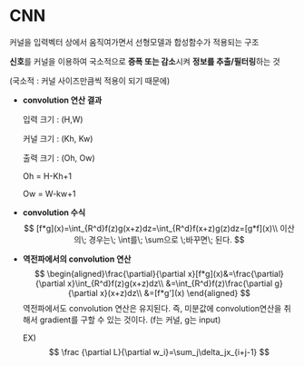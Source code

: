 # CNN

커널을 입력벡터 상에서 움직여가면서 선형모델과 합성함수가 적용되는 구조

**신호**를 커널을 이용하여 국소적으로 **증폭 또는 감소**시켜 **정보를 추출/필터링**하는 것

(국소적 : 커널 사이즈만큼씩 적용이 되기 때문에)

- **convolution 연산 결과**

  입력 크기 : (H,W)

  커널 크기 : (Kh, Kw)

  출력 크기 : (Oh, Ow)

  Oh = H-Kh+1

  Ow = W-kw+1

- **convolution 수식**
  $$
  [f*g](x)=\int_{R^d}f(z)g(x+z)dz=\int_{R^d}f(x+z)g(z)dz=[g*f](x)\\
  이산의\; 경우는\; \int를\; \sum으로 \;바꾸면\; 된다.
  $$

- **역전파에서의 convolution 연산**
  $$
  \begin{aligned}\frac{\partial}{\partial x}[f*g](x)&=\frac{\partial}{\partial x}\int_{R^d}f(z)g(x+z)dz\\
  &=\int_{R^d}f(z)\frac{\partial g}{\partial x}(x+z)dz\\
  &=[f*g'](x)
  \end{aligned}
  $$
  역전파에서도 convolution 연산은 유지된다. 즉, 미분값에 convolution연산을 취해서 gradient를 구할 수 있는 것이다. (f는 커널, g는 input)

  EX)
  $$
  \frac {\partial L}{\partial w_i}=\sum_j\delta_jx_{i+j-1}
  $$